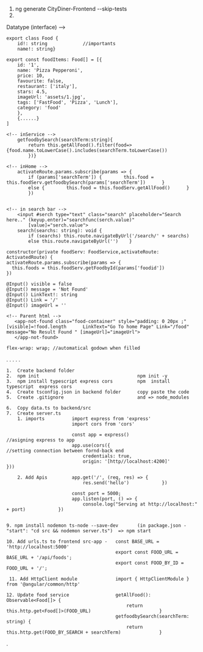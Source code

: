 1. ng generate CityDiner-Frontend --skip-tests
2.

<!-- food.ts --> Datatype (interface) -->

    export class Food {
        id!: string             //importants
        name!: string}

<!-- storing data as json -->

    export const foodItems: Food[] = [{
        id: '1',
        name: 'Pizza Pepperoni',
        price: 10,
        favourite: false,
        restaurant: ['italy'],
        stars: 4.5,
        imageUrl: 'assets/1.jpg',
        tags: ['FastFood', 'Pizza', 'Lunch'],
        category: 'food'
        },
        {......}
    ]

<!-- Searching function -->

    <!-- inService -->
        getfoodbySearch(searchTerm:string){
            return this.getAllFood().filter(food=>{food.name.toLowerCase().includes(searchTerm.toLowerCase())
            })}

    <!-- inHome -->
        activateRoute.params.subscribe(params => {
            if (params['searchTerm']) {        this.food = this.foodServ.getfoodbySearch(params['searchTerm'])      }
            else {        this.food = this.foodServ.getAllFood()      }
            })


    <!-- in search bar -->
        <input #serch type="text" class="search" placeholder="Search here.." (keyup.enter)="searchfunc(serch.value)"
            [value]="serch.value">
        search(searchs: string): void {
            if (searchs) this.route.navigateByUrl('/search/' + searchs)
            else this.route.navigateByUrl('')    }

<!-- params, Perticular view -->

    constructor(private foodServ: FoodService,activateRoute: ActivatedRoute) {
    activateRoute.params.subscribe(params => {
      this.foods = this.foodServ.getFoodbyId(params['foodid'])
    })

<!-- @input of title -->

    @Input() visible = false
    @Input() message = 'Not Found'
    @Input() LinkText!: string
    @Input() Link = '/'
    @Input() imageUrl = ''

    <!-- Parent html -->
       <app-not-found class="food-container" style="padding: 0 20px ;" [visible]=!food.length      LinkText="Go To home Page" Link="/food" message="No Result Found " [imageUrl]="imageUrl">
       </app-not-found>

<!-- CSS -->

    flex-wrap: wrap; //automatical godown when filled

.
.
.
.
.

<!-- Connect To Backend -->

    1.  Create backend folder
    2.  npm init                                    npm init -y
    3.  npm install typescript express cors         npm  install typescript  express cors
    4.  Create tsconfig.json in backend folder      copy paste the code
    5.  Create .gitignore                           and => node_modules

    6.  Copy data.ts to backend/src
    7.  Create server.ts
        1. imports          import express from 'express'
                            import cors from 'cors'

                            const app = express()                       //asigning express to app
                            app.use(cors({                              //setting connection between fornd-back end
                                credentials: true,
                                origin: '[http//localhost:4200]'            }))

        2. Add Apis         app.get('/', (req, res) => {
                                res.send('hello')            })

                            const port = 5000;
                            app.listen(port, () => {
                                console.log("Serving at http://localhost:" + port)            })


    9. npm install nodemon ts-node --save-dev       (in package.json - "start": "cd src && nodemon server.ts")  => npm start

    10. Add urls.ts to frontend src-app -   const BASE_URL = 'http://localhost:5000'
                                            export const FOOD_URL = BASE_URL + '/api/foods';
                                            export const FOOD_BY_ID = FOOD_URL + '/';

     11. Add HttpClient module              import { HttpClientModule } from '@angular/common/http'

    12. Update food service                 getAllFood(): Observable<Food[]> {
                                                return this.http.get<Food[]>(FOOD_URL)                         }
                                            getfoodbySearch(searchTerm: string) {
                                                return this.http.get(FOOD_BY_SEARCH + searchTerm)              }

.
